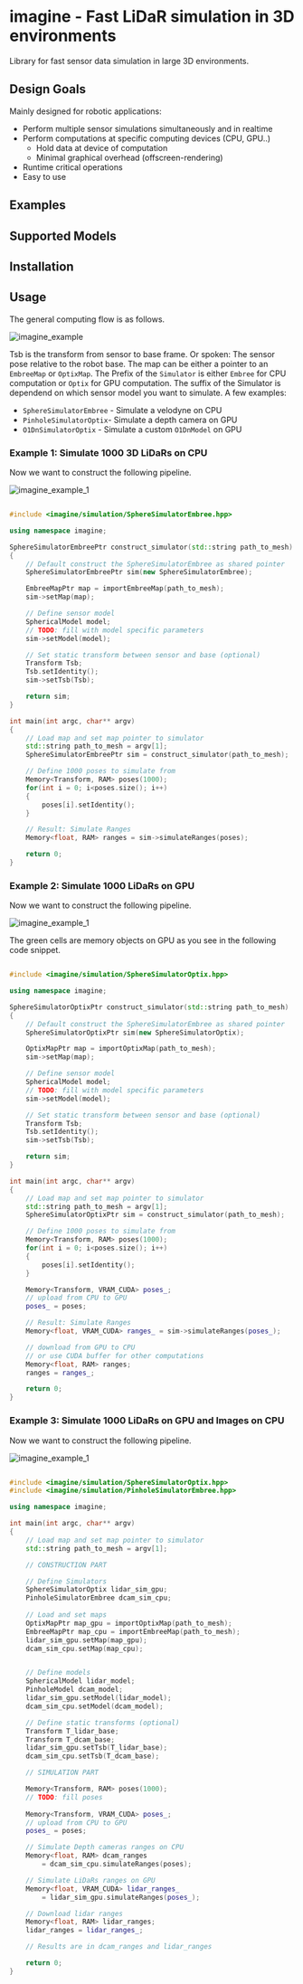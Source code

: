 # imagine - Fast LiDaR simulation in 3D environments

Library for fast sensor data simulation in large 3D environments.

## Design Goals

Mainly designed for robotic applications:

- Perform multiple sensor simulations simultaneously and in realtime
- Perform computations at specific computing devices (CPU, GPU..)
    - Hold data at device of computation
    - Minimal graphical overhead (offscreen-rendering)
- Runtime critical operations
- Easy to use 

## Examples


## Supported Models


## Installation


## Usage

The general computing flow is as follows. 

![imagine_example](dat/doc/imagine.drawio.png)

Tsb is the transform from sensor to base frame. Or spoken: The sensor pose relative to the robot base. The map can be either a pointer to an `EmbreeMap` or `OptixMap`. The Prefix of the `Simulator` is either `Embree` for CPU computation or `Optix` for GPU computation. The suffix of the Simulator is dependend on which sensor model you want to simulate. A few examples:

- `SphereSimulatorEmbree` - Simulate a velodyne on CPU
- `PinholeSimulatorOptix`- Simulate a depth camera on GPU
- `O1DnSimulatorOptix` - Simulate a custom `O1DnModel` on GPU 

### Example 1: Simulate 1000 3D LiDaRs on CPU

Now we want to construct the following pipeline.

![imagine_example_1](dat/doc/imagine_example_1.drawio.png)

```cpp

#include <imagine/simulation/SphereSimulatorEmbree.hpp>

using namespace imagine;

SphereSimulatorEmbreePtr construct_simulator(std::string path_to_mesh)
{
    // Default construct the SphereSimulatorEmbree as shared pointer
    SphereSimulatorEmbreePtr sim(new SphereSimulatorEmbree);

    EmbreeMapPtr map = importEmbreeMap(path_to_mesh);
    sim->setMap(map);

    // Define sensor model
    SphericalModel model;
    // TODO: fill with model specific parameters
    sim->setModel(model);

    // Set static transform between sensor and base (optional)
    Transform Tsb;
    Tsb.setIdentity();
    sim->setTsb(Tsb);

    return sim;
}

int main(int argc, char** argv)
{
    // Load map and set map pointer to simulator
    std::string path_to_mesh = argv[1];
    SphereSimulatorEmbreePtr sim = construct_simulator(path_to_mesh);

    // Define 1000 poses to simulate from
    Memory<Transform, RAM> poses(1000);
    for(int i = 0; i<poses.size(); i++)
    {
        poses[i].setIdentity();
    }

    // Result: Simulate Ranges
    Memory<float, RAM> ranges = sim->simulateRanges(poses);

    return 0;
}

```

### Example 2: Simulate 1000 LiDaRs on GPU


Now we want to construct the following pipeline.

![imagine_example_1](dat/doc/imagine_example_2.drawio.png)

The green cells are memory objects on GPU as you see in the following code snippet.


```cpp

#include <imagine/simulation/SphereSimulatorOptix.hpp>

using namespace imagine;

SphereSimulatorOptixPtr construct_simulator(std::string path_to_mesh)
{
    // Default construct the SphereSimulatorEmbree as shared pointer
    SphereSimulatorOptixPtr sim(new SphereSimulatorOptix);

    OptixMapPtr map = importOptixMap(path_to_mesh);
    sim->setMap(map);

    // Define sensor model
    SphericalModel model;
    // TODO: fill with model specific parameters
    sim->setModel(model);

    // Set static transform between sensor and base (optional)
    Transform Tsb;
    Tsb.setIdentity();
    sim->setTsb(Tsb);

    return sim;
}

int main(int argc, char** argv)
{
    // Load map and set map pointer to simulator
    std::string path_to_mesh = argv[1];
    SphereSimulatorOptixPtr sim = construct_simulator(path_to_mesh);

    // Define 1000 poses to simulate from
    Memory<Transform, RAM> poses(1000);
    for(int i = 0; i<poses.size(); i++)
    {
        poses[i].setIdentity();
    }

    Memory<Transform, VRAM_CUDA> poses_;
    // upload from CPU to GPU
    poses_ = poses;

    // Result: Simulate Ranges
    Memory<float, VRAM_CUDA> ranges_ = sim->simulateRanges(poses_);

    // download from GPU to CPU
    // or use CUDA buffer for other computations
    Memory<float, RAM> ranges;
    ranges = ranges_;

    return 0;
}

```


### Example 3: Simulate 1000 LiDaRs on GPU and Images on CPU


Now we want to construct the following pipeline.

![imagine_example_1](dat/doc/imagine_example_3.drawio.png)


```cpp

#include <imagine/simulation/SphereSimulatorOptix.hpp>
#include <imagine/simulation/PinholeSimulatorEmbree.hpp>

using namespace imagine;

int main(int argc, char** argv)
{
    // Load map and set map pointer to simulator
    std::string path_to_mesh = argv[1];

    // CONSTRUCTION PART

    // Define Simulators
    SphereSimulatorOptix lidar_sim_gpu;
    PinholeSimulatorEmbree dcam_sim_cpu;
   
    // Load and set maps
    OptixMapPtr map_gpu = importOptixMap(path_to_mesh);
    EmbreeMapPtr map_cpu = importEmbreeMap(path_to_mesh);
    lidar_sim_gpu.setMap(map_gpu);
    dcam_sim_cpu.setMap(map_cpu);


    // Define models
    SphericalModel lidar_model;
    PinholeModel dcam_model;
    lidar_sim_gpu.setModel(lidar_model);
    dcam_sim_cpu.setModel(dcam_model);

    // Define static transforms (optional)
    Transform T_lidar_base;
    Transform T_dcam_base;
    lidar_sim_gpu.setTsb(T_lidar_base);
    dcam_sim_cpu.setTsb(T_dcam_base);

    // SIMULATION PART

    Memory<Transform, RAM> poses(1000);
    // TODO: fill poses
    
    Memory<Transform, VRAM_CUDA> poses_;
    // upload from CPU to GPU
    poses_ = poses;

    // Simulate Depth cameras ranges on CPU
    Memory<float, RAM> dcam_ranges
        = dcam_sim_cpu.simulateRanges(poses);

    // Simulate LiDaRs ranges on GPU
    Memory<float, VRAM_CUDA> lidar_ranges_ 
        = lidar_sim_gpu.simulateRanges(poses_);

    // Download lidar ranges
    Memory<float, RAM> lidar_ranges;
    lidar_ranges = lidar_ranges_;

    // Results are in dcam_ranges and lidar_ranges

    return 0;
}

```















